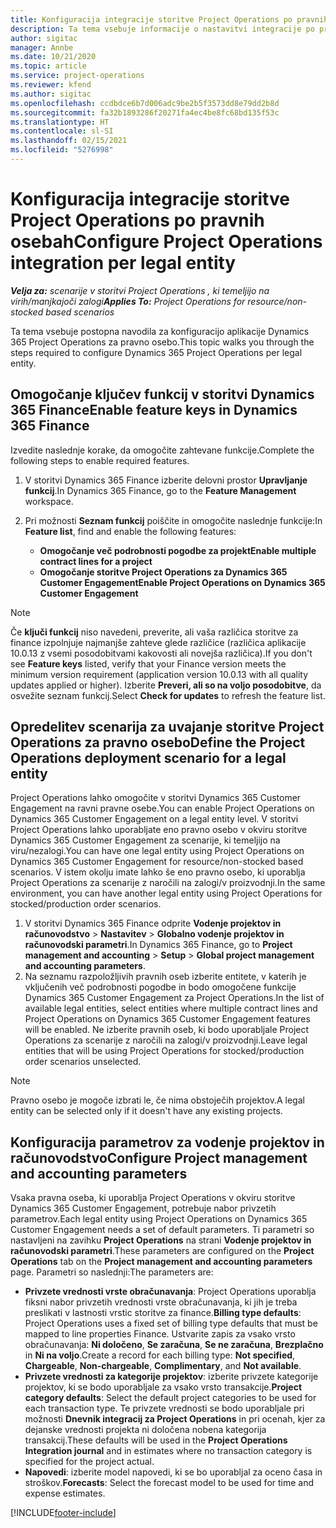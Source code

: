 ```yaml
---
title: Konfiguracija integracije storitve Project Operations po pravnih osebah
description: Ta tema vsebuje informacije o nastavitvi integracije po pravnih osebah v storitvi Project Operations.
author: sigitac
manager: Annbe
ms.date: 10/21/2020
ms.topic: article
ms.service: project-operations
ms.reviewer: kfend
ms.author: sigitac
ms.openlocfilehash: ccdbdce6b7d006adc9be2b5f3573dd8e79dd2b8d
ms.sourcegitcommit: fa32b1893286f20271fa4ec4be8fc68bd135f53c
ms.translationtype: HT
ms.contentlocale: sl-SI
ms.lasthandoff: 02/15/2021
ms.locfileid: "5276998"
---
```

# <a name="configure-project-operations-integration-per-legal-entity"></a><span data-ttu-id="4f7f5-103">Konfiguracija integracije storitve Project Operations po pravnih osebah</span><span class="sxs-lookup"><span data-stu-id="4f7f5-103">Configure Project Operations integration per legal entity</span></span> 

<span data-ttu-id="4f7f5-104">_**Velja za:** scenarije v storitvi Project Operations , ki temeljijo na virih/manjkajoči zalogi_</span><span class="sxs-lookup"><span data-stu-id="4f7f5-104">_**Applies To:** Project Operations for resource/non-stocked based scenarios_</span></span>

<span data-ttu-id="4f7f5-105">Ta tema vsebuje postopna navodila za konfiguracijo aplikacije Dynamics 365 Project Operations za pravno osebo.</span><span class="sxs-lookup"><span data-stu-id="4f7f5-105">This topic walks you through the steps required to configure Dynamics 365 Project Operations per legal entity.</span></span>

## <a name="enable-feature-keys-in-dynamics-365-finance"></a><span data-ttu-id="4f7f5-106">Omogočanje ključev funkcij v storitvi Dynamics 365 Finance</span><span class="sxs-lookup"><span data-stu-id="4f7f5-106">Enable feature keys in Dynamics 365 Finance</span></span>

<span data-ttu-id="4f7f5-107">Izvedite naslednje korake, da omogočite zahtevane funkcije.</span><span class="sxs-lookup"><span data-stu-id="4f7f5-107">Complete the following steps to enable required features.</span></span>

1. <span data-ttu-id="4f7f5-108">V storitvi Dynamics 365 Finance izberite delovni prostor **Upravljanje funkcij**.</span><span class="sxs-lookup"><span data-stu-id="4f7f5-108">In Dynamics 365 Finance, go to the **Feature Management** workspace.</span></span>
2. <span data-ttu-id="4f7f5-109">Pri možnosti **Seznam funkcij** poiščite in omogočite naslednje funkcije:</span><span class="sxs-lookup"><span data-stu-id="4f7f5-109">In **Feature list**, find and enable the following features:</span></span>
  
    - <span data-ttu-id="4f7f5-110">**Omogočanje več podrobnosti pogodbe za projekt**</span><span class="sxs-lookup"><span data-stu-id="4f7f5-110">**Enable multiple contract lines for a project**</span></span>
    - <span data-ttu-id="4f7f5-111">**Omogočanje storitve Project Operations za Dynamics 365 Customer Engagement**</span><span class="sxs-lookup"><span data-stu-id="4f7f5-111">**Enable Project Operations on Dynamics 365 Customer Engagement**</span></span>

> [!NOTE]
> <span data-ttu-id="4f7f5-112">Če **ključi funkcij** niso navedeni, preverite, ali vaša različica storitve za finance izpolnjuje najmanjše zahteve glede različice (različica aplikacije 10.0.13 z vsemi posodobitvami kakovosti ali novejša različica).</span><span class="sxs-lookup"><span data-stu-id="4f7f5-112">If you don't see **Feature keys** listed, verify that your Finance version meets the minimum version requirement (application version 10.0.13 with all quality updates applied or higher).</span></span> <span data-ttu-id="4f7f5-113">Izberite **Preveri, ali so na voljo posodobitve**, da osvežite seznam funkcij.</span><span class="sxs-lookup"><span data-stu-id="4f7f5-113">Select **Check for updates** to refresh the feature list.</span></span>

## <a name="define-the-project-operations-deployment-scenario-for-a-legal-entity"></a><span data-ttu-id="4f7f5-114">Opredelitev scenarija za uvajanje storitve Project Operations za pravno osebo</span><span class="sxs-lookup"><span data-stu-id="4f7f5-114">Define the Project Operations deployment scenario for a legal entity</span></span>

<span data-ttu-id="4f7f5-115">Project Operations lahko omogočite v storitvi Dynamics 365 Customer Engagement na ravni pravne osebe.</span><span class="sxs-lookup"><span data-stu-id="4f7f5-115">You can enable Project Operations on Dynamics 365 Customer Engagement on a legal entity level.</span></span> <span data-ttu-id="4f7f5-116">V storitvi Project Operations lahko uporabljate eno pravno osebo v okviru storitve Dynamics 365 Customer Engagement za scenarije, ki temeljijo na viru/nezalogi.</span><span class="sxs-lookup"><span data-stu-id="4f7f5-116">You can have one legal entity using Project Operations on Dynamics 365 Customer Engagement for resource/non-stocked based scenarios.</span></span> <span data-ttu-id="4f7f5-117">V istem okolju imate lahko še eno pravno osebo, ki uporablja Project Operations za scenarije z naročili na zalogi/v proizvodnji.</span><span class="sxs-lookup"><span data-stu-id="4f7f5-117">In the same environment, you can have another legal entity using Project Operations for stocked/production order scenarios.</span></span>

1. <span data-ttu-id="4f7f5-118">V storitvi Dynamics 365 Finance odprite **Vodenje projektov in računovodstvo** > **Nastavitev** > **Globalno vodenje projektov in računovodski parametri**.</span><span class="sxs-lookup"><span data-stu-id="4f7f5-118">In Dynamics 365 Finance, go to **Project management and accounting** > **Setup** > **Global project management and accounting parameters**.</span></span>
2. <span data-ttu-id="4f7f5-119">Na seznamu razpoložljivih pravnih oseb izberite entitete, v katerih je vključenih več podrobnosti pogodbe in bodo omogočene funkcije Dynamics 365 Customer Engagement za Project Operations.</span><span class="sxs-lookup"><span data-stu-id="4f7f5-119">In the list of available legal entities, select entities where multiple contract lines and Project Operations on Dynamics 365 Customer Engagement features will be enabled.</span></span> <span data-ttu-id="4f7f5-120">Ne izberite pravnih oseb, ki bodo uporabljale Project Operations za scenarije z naročili na zalogi/v proizvodnji.</span><span class="sxs-lookup"><span data-stu-id="4f7f5-120">Leave legal entities that will be using Project Operations for stocked/production order scenarios unselected.</span></span>

> [!NOTE]
> <span data-ttu-id="4f7f5-121">Pravno osebo je mogoče izbrati le, če nima obstoječih projektov.</span><span class="sxs-lookup"><span data-stu-id="4f7f5-121">A legal entity can be selected only if it doesn't have any existing projects.</span></span>

## <a name="configure-project-management-and-accounting-parameters"></a><span data-ttu-id="4f7f5-122">Konfiguracija parametrov za vodenje projektov in računovodstvo</span><span class="sxs-lookup"><span data-stu-id="4f7f5-122">Configure Project management and accounting parameters</span></span>

<span data-ttu-id="4f7f5-123">Vsaka pravna oseba, ki uporablja Project Operations v okviru storitve Dynamics 365 Customer Engagement, potrebuje nabor privzetih parametrov.</span><span class="sxs-lookup"><span data-stu-id="4f7f5-123">Each legal entity using Project Operations on Dynamics 365 Customer Engagement needs a set of default parameters.</span></span> <span data-ttu-id="4f7f5-124">Ti parametri so nastavljeni na zavihku **Project Operations** na strani **Vodenje projektov in računovodski parametri**.</span><span class="sxs-lookup"><span data-stu-id="4f7f5-124">These parameters are configured on the **Project Operations** tab on the **Project management and accounting parameters** page.</span></span> <span data-ttu-id="4f7f5-125">Parametri so naslednji:</span><span class="sxs-lookup"><span data-stu-id="4f7f5-125">The parameters are:</span></span>

  - <span data-ttu-id="4f7f5-126">**Privzete vrednosti vrste obračunavanja**: Project Operations uporablja fiksni nabor privzetih vrednosti vrste obračunavanja, ki jih je treba preslikati v lastnosti vrstic storitve za finance.</span><span class="sxs-lookup"><span data-stu-id="4f7f5-126">**Billing type defaults**: Project Operations uses a fixed set of billing type defaults that must be mapped to line properties Finance.</span></span> <span data-ttu-id="4f7f5-127">Ustvarite zapis za vsako vrsto obračunavanja: **Ni določeno**, **Se zaračuna**, **Se ne zaračuna**, **Brezplačno** in **Ni na voljo**.</span><span class="sxs-lookup"><span data-stu-id="4f7f5-127">Create a record for each billing type: **Not specified**, **Chargeable**, **Non-chargeable**, **Complimentary**, and **Not available**.</span></span>
  - <span data-ttu-id="4f7f5-128">**Privzete vrednosti za kategorije projektov**: izberite privzete kategorije projektov, ki se bodo uporabljale za vsako vrsto transakcije.</span><span class="sxs-lookup"><span data-stu-id="4f7f5-128">**Project category defaults**: Select the default project categories to be used for each transaction type.</span></span> <span data-ttu-id="4f7f5-129">Te privzete vrednosti se bodo uporabljale pri možnosti **Dnevnik integracij za Project Operations** in pri ocenah, kjer za dejanske vrednosti projekta ni določena nobena kategorija transakcij.</span><span class="sxs-lookup"><span data-stu-id="4f7f5-129">These defaults will be used in the **Project Operations Integration journal** and in estimates where no transaction category is specified for the project actual.</span></span>
  - <span data-ttu-id="4f7f5-130">**Napovedi**: izberite model napovedi, ki se bo uporabljal za oceno časa in stroškov.</span><span class="sxs-lookup"><span data-stu-id="4f7f5-130">**Forecasts**: Select the forecast model to be used for time and expense estimates.</span></span>


[!INCLUDE[footer-include](../includes/footer-banner.md)]